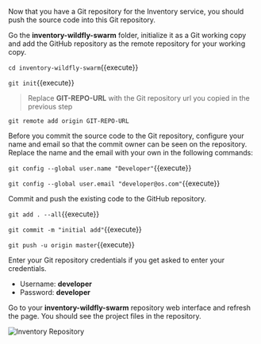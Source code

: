 Now that you have a Git repository for the Inventory service, you should push the 
source code into this Git repository.

Go the **inventory-wildfly-swarm** folder, initialize it as a Git working copy and add 
the GitHub repository as the remote repository for your working copy. 

`cd inventory-wildfly-swarm`{{execute}}

`git init`{{execute}}

> Replace **GIT-REPO-URL** with the Git repository url you copied in the previous step

`git remote add origin GIT-REPO-URL`

Before you commit the source code to the Git repository, configure your name and 
email so that the commit owner can be seen on the repository. Replace the name 
and the email with your own in the following commands:

`git config --global user.name "Developer"`{{execute}}

`git config --global user.email "developer@os.com"`{{execute}}

Commit and push the existing code to the GitHub repository.

`git add . --all`{{execute}}

`git commit -m "initial add"`{{execute}}

`git push -u origin master`{{execute}}


Enter your Git repository credentials if you get asked to enter your credentials. 
* Username: **developer**
* Password: **developer**

Go to your **inventory-wildfly-swarm** repository web interface and refresh the page. You should 
see the project files in the repository.

![Inventory Repository](https://katacoda.com/openshift-roadshow/assets/cd-gogs-inventory-repo.png)